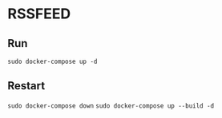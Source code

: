 # RSSFEED

## Run

`sudo docker-compose up -d `

## Restart

`sudo docker-compose down`
`sudo docker-compose up --build -d`

